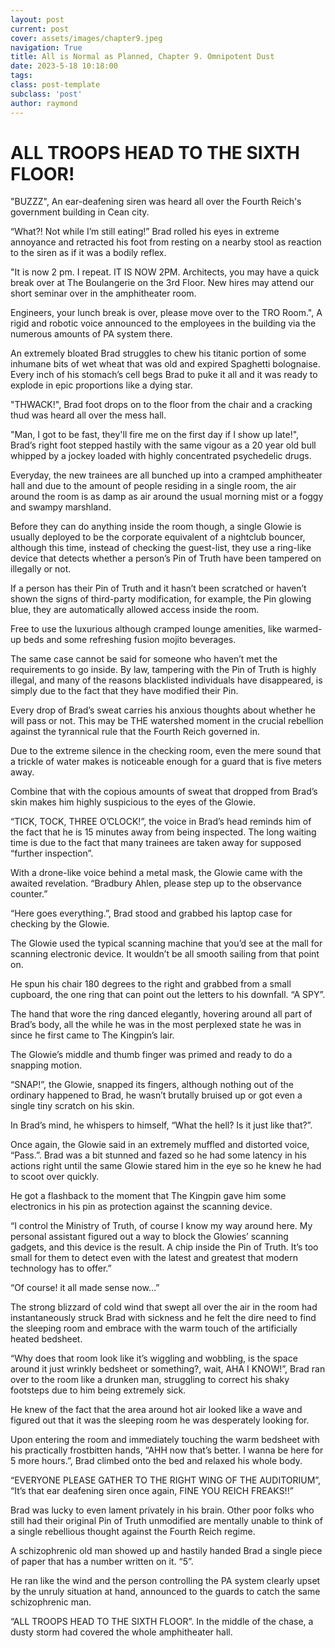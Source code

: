```yaml
---
layout: post
current: post
cover: assets/images/chapter9.jpeg
navigation: True
title: All is Normal as Planned, Chapter 9. Omnipotent Dust
date: 2023-5-18 10:18:00
tags:
class: post-template
subclass: 'post'
author: raymond
---
```

# ALL TROOPS HEAD TO THE SIXTH FLOOR!
"BUZZZ", An ear-deafening siren was heard all over the Fourth Reich's government building in Cean city. 

“What?! Not while I’m still eating!” Brad rolled his eyes in extreme annoyance and retracted his foot from resting on a nearby stool as reaction to the siren as if it was a bodily reflex.

"It is now 2 pm. I repeat. IT IS NOW 2PM. Architects, you may have a quick break over at The Boulangerie on the 3rd Floor. New hires may attend our short seminar over in the amphitheater room. 

Engineers, your lunch break is over, please move over to the TRO Room.", A rigid and robotic voice announced to the employees in the building via the numerous amounts of PA system there. 

An extremely bloated Brad struggles to chew his titanic portion of some inhumane bits of wet wheat that was old and expired Spaghetti bolognaise. Every inch of his stomach’s cell begs Brad to puke it all and it was ready to explode in epic proportions like a dying star. 

"THWACK!", Brad foot drops on to the floor from the chair and a cracking thud was heard all over the mess hall.

"Man, I got to be fast, they'll fire me on the first day if I show up late!", Brad’s right foot stepped hastily with the same vigour as a 20 year old bull whipped by a jockey loaded with highly concentrated psychedelic drugs.

Everyday, the new trainees are all bunched up into a cramped amphitheater hall and due to the amount of people residing in a single room, the air around the room is as damp as air around the usual morning mist or a foggy and swampy marshland. 

Before they can do anything inside the room though, a single Glowie is usually deployed to be the corporate equivalent of a nightclub bouncer, although this time, instead of checking the guest-list, they use a ring-like device that detects whether a person’s Pin of Truth have been tampered on illegally or not. 

If a person has their Pin of Truth and it hasn’t been scratched or haven’t shown the signs of third-party modification, for example, the Pin glowing blue, they are automatically allowed access inside the room.

Free to use the luxurious although cramped lounge amenities, like warmed-up beds and some refreshing fusion mojito beverages.

The same case cannot be said for someone who haven’t met the requirements to go inside. By law, tampering with the Pin of Truth is highly illegal, and many of the reasons blacklisted individuals have disappeared, is simply due to the fact that they have modified their Pin.

Every drop of Brad’s sweat carries his anxious thoughts about whether he will pass or not. This may be THE watershed moment in the crucial rebellion against the tyrannical rule that the Fourth Reich governed in. 

Due to the extreme silence in the checking room, even the mere sound that a trickle of water makes is noticeable enough for a guard that is five meters away.

Combine that with the copious amounts of sweat that dropped from Brad’s skin makes him highly suspicious to the eyes of the Glowie.

“TICK, TOCK, THREE O’CLOCK!”, the voice in Brad’s head reminds him of the fact that he is 15 minutes away from being inspected. The long waiting time is due to the fact that many trainees are taken away for supposed “further inspection”.

With a drone-like voice behind a metal mask, the Glowie came with the awaited revelation. “Bradbury Ahlen, please step up to the observance counter.”

“Here goes everything.”, Brad stood and grabbed his laptop case for checking by the Glowie.

The Glowie used the typical scanning machine that you’d see at the mall for scanning electronic device. It wouldn’t be all smooth sailing from that point on.

He spun his chair 180 degrees to the right and grabbed from a small cupboard, the one ring that can point out the letters to his downfall. “A SPY”.

The hand that wore the ring danced elegantly, hovering around all part of Brad’s body, all the while he was in the most perplexed state he was in since he first came to The Kingpin’s lair. 

The Glowie’s middle and thumb finger was primed and ready to do a snapping motion.

“SNAP!”, the Glowie, snapped its fingers, although nothing out of the ordinary happened to Brad, he wasn’t brutally bruised up or got even a single tiny scratch on his skin.

In Brad’s mind, he whispers to himself, “What the hell? Is it just like that?”.

Once again, the Glowie said in an extremely muffled and distorted voice, “Pass.”. Brad was a bit stunned and fazed so he had some latency in his actions right until the same Glowie stared him in the eye so he knew he had to scoot over quickly. 

He got a flashback to the moment that The Kingpin gave him some electronics in his pin as protection against the scanning device.

“I control the Ministry of Truth, of course I know my way around here. My personal assistant figured out a way to block the Glowies’ scanning gadgets, and this device is the result. A chip inside the Pin of Truth. It’s too small for them to detect even with the latest and greatest that modern technology has to offer.”

“Of course! it all made sense now…”

The strong blizzard of cold wind that swept all over the air in the room had instantaneously struck Brad with sickness and he felt the dire need to find the sleeping room and embrace with the warm touch of the artificially heated bedsheet.

“Why does that room look like it’s wiggling and wobbling, is the space around it just wrinkly bedsheet or something?, wait, AHA I KNOW!”, Brad ran over to the room like a drunken man, struggling to correct his shaky footsteps due to him being extremely sick.

He knew of the fact that the area around hot air looked like a wave and figured out that it was the sleeping room he was desperately looking for. 

Upon entering the room and immediately touching the warm bedsheet with his practically frostbitten hands, “AHH now that’s better. I wanna be here for 5 more hours.”, Brad climbed onto the bed and relaxed his whole body.

“EVERYONE PLEASE GATHER TO THE RIGHT WING OF THE AUDITORIUM”, 
“It’s that ear deafening siren once again, FINE YOU REICH FREAKS!!”

Brad was lucky to even lament privately in his brain. Other poor folks who still had their original Pin of Truth unmodified are mentally unable to think of a single rebellious thought against the Fourth Reich regime.

A schizophrenic old man showed up and hastily handed Brad a single piece of paper that has a number written on it. “5”.

He ran like the wind and the person controlling the PA system clearly upset by the unruly situation at hand, announced to the guards to catch the same schizophrenic man.

“ALL TROOPS HEAD TO THE SIXTH FLOOR”.
In the middle of the chase, a dusty storm had covered the whole amphitheater hall.
